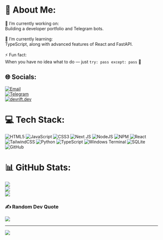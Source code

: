 # 💫 About Me:
🔭 I’m currently working on:  <br>Building a developer portfolio and Telegram bots.<br><br>🌱 I’m currently learning:  <br>TypeScript, along with advanced features of React and FastAPI.<br><br>⚡ Fun fact:  <br>When you have no idea what to do — just `try: pass except: pass` 🙈<br>


## 🌐 Socials:
[![Email](https://img.shields.io/badge/Email-D14836?logo=gmail&logoColor=white)](mailto:pytdevs@proton.me)  
[![Telegram](https://img.shields.io/badge/Telegram-2CA5E0?style=flat&logo=telegram&logoColor=white)](https://t.me/pytdevs)  
[![devrift.dev](https://img.shields.io/badge/Portfolio-000000?style=flat&logo=about.me&logoColor=white)](https://devrift.dev)

# 💻 Tech Stack:
![HTML5](https://img.shields.io/badge/html5-%23E34F26.svg?style=for-the-badge&logo=html5&logoColor=white) ![JavaScript](https://img.shields.io/badge/javascript-%23323330.svg?style=for-the-badge&logo=javascript&logoColor=%23F7DF1E) ![CSS3](https://img.shields.io/badge/css3-%231572B6.svg?style=for-the-badge&logo=css3&logoColor=white) ![Next JS](https://img.shields.io/badge/Next-black?style=for-the-badge&logo=next.js&logoColor=white) ![NodeJS](https://img.shields.io/badge/node.js-6DA55F?style=for-the-badge&logo=node.js&logoColor=white) ![NPM](https://img.shields.io/badge/NPM-%23CB3837.svg?style=for-the-badge&logo=npm&logoColor=white) ![React](https://img.shields.io/badge/react-%2320232a.svg?style=for-the-badge&logo=react&logoColor=%2361DAFB) ![TailwindCSS](https://img.shields.io/badge/tailwindcss-%2338B2AC.svg?style=for-the-badge&logo=tailwind-css&logoColor=white) ![Python](https://img.shields.io/badge/python-3670A0?style=for-the-badge&logo=python&logoColor=ffdd54) ![TypeScript](https://img.shields.io/badge/typescript-%23007ACC.svg?style=for-the-badge&logo=typescript&logoColor=white) ![Windows Terminal](https://img.shields.io/badge/Windows%20Terminal-%234D4D4D.svg?style=for-the-badge&logo=windows-terminal&logoColor=white) ![SQLite](https://img.shields.io/badge/sqlite-%2307405e.svg?style=for-the-badge&logo=sqlite&logoColor=white) ![GitHub](https://img.shields.io/badge/github-%23121011.svg?style=for-the-badge&logo=github&logoColor=white)
# 📊 GitHub Stats:
![](https://github-readme-stats.vercel.app/api?username=pytdevs&theme=dark&hide_border=false&include_all_commits=false&count_private=false)<br/>
![](https://nirzak-streak-stats.vercel.app/?user=pytdevs&theme=dark&hide_border=false)<br/>
![](https://github-readme-stats.vercel.app/api/top-langs/?username=pytdevs&theme=dark&hide_border=false&include_all_commits=false&count_private=false&layout=compact)

### ✍️ Random Dev Quote
![](https://quotes-github-readme.vercel.app/api?type=horizontal&theme=radical)

---
[![](https://visitcount.itsvg.in/api?id=pytdevs&icon=0&color=0)](https://visitcount.itsvg.in)
